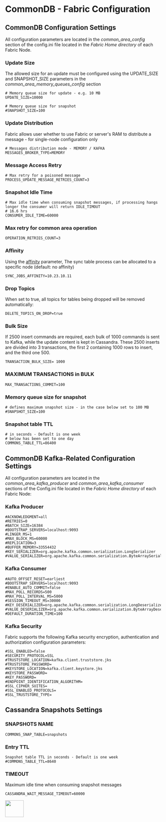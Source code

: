 # CommonDB - Fabric Configuration 

## CommonDB Configuration Settings

All configuration parameters are located in the *common_area_config* section of the config.ini file located in the *Fabric Home directory* of each Fabric Node.


### Update Size
The allowed size for an update must be configured using the UPDATE_SIZE and SNAPSHOT_SIZE parameters in the *common_area_memory_queues_config* section

```
# Memory queue size for update - e.g. 10 MB
UPDATE_SIZE=10000
```

```
# Memory queue size for snapshot
#SNAPSHOT_SIZE=100
```



### Update Distribution
Fabric allows user whether to use Fabric or server's RAM to distribute a message - for single-node configuration only

```
# Messages distribution mode - MEMORY / KAFKA
MESSAGES_BROKER_TYPE=MEMORY
```

### Message Access Retry

```
# Max retry for a poisoned message
PROCESS_UPDATE_MESSAGE_RETRIES_COUNT=3
```

### Snapshot Idle Time

```
# Max idle time when consuming snapshot messages, if processing hangs longer the consumer will return IDLE_TIMOUT
# 16.6 hrs
CONSUMER_IDLE_TIME=60000
```

### Max retry for common area operation
```OPERATION_RETRIES_COUNT=3```

### Affinity 

Using the [affinity](/articles/20_jobs_and_batch_services/10_jobs_and_batches_affinity.md) parameter, The sync table process can be allocated to a specific node (default: no affinity)

```
SYNC_JOBS_AFFINITY=10.23.10.11
```

### Drop Topics

When set to true, all topics for tables being dropped will be removed automatically:

```
DELETE_TOPICS_ON_DROP=true
```

### Bulk Size

If 2500 insert commands are required, each bulk of 1000 commands is sent to Kafka, while the update content is kept in Cassandra. 
These 2500 inserts are divided into 3 transactions, the first 2 containing 1000 rows to insert, and the third one 500.

```
TRANSACTION_BULK_SIZE= 1000
```


### MAXIMUM TRANSACTIONS in BULK

```
MAX_TRANSACTIONS_COMMIT=100
```


### Memory queue size for snapshot
```
# defines maximum snapshot size - in the case below set to 100 MB
#SNAPSHOT_SIZE=100
```

### Snapshot table TTL

```
# in seconds - Default is one week
# below has been set to one day
COMMONS_TABLE_TTL=86400 
```

## CommonDB Kafka-Related Configuration Settings

All configuration parameters are located in the *common_area_kafka_producer* and *common_area_kafka_consumer* sections of the Config.ini file located in the *Fabric Home directory* of each Fabric Node:

### Kafka Producer

```
#ACKNOWLEDGMENT=all
#RETRIES=0
#BATCH_SIZE=16384
#BOOTSTRAP_SERVERS=localhost:9093
#LINGER_MS=1
#MAX_BLOCK_MS=60000
#REPLICATION=3
#BUFFER_MEMORY=33554432
#KEY_SERIALIZER=org.apache.kafka.common.serialization.LongSerializer
#VALUE_SERIALIZER=org.apache.kafka.common.serialization.ByteArraySerializer
```

### Kafka Consumer

```
#AUTO_OFFSET_RESET=earliest
#BOOTSTRAP_SERVERS=localhost:9093
#ENABLE_AUTO_COMMIT=false
#MAX_POLL_RECORDS=500
#MAX_POLL_INTERVAL_MS=5000
#SESSION_TIMEOUT_MS=30000
#KEY_DESERIALIZER=org.apache.kafka.common.serialization.LongDeserializer
#VALUE_DESERIALIZER=org.apache.kafka.common.serialization.ByteArrayDeserializer
#DEFAULT_DURATION_TIME=100
```

### Kafka Security

Fabric supports the following Kafka security encryption, authentication and authorization configuration parameters: 

```
#SSL_ENABLED=false
#SECURITY_PROTOCOL=SSL
#TRUSTSTORE_LOCATION=kafka.client.truststore.jks
#TRUSTSTORE_PASSWORD=
#KEYSTORE_LOCATION=kafka.client.keystore.jks
#KEYSTORE_PASSWORD=
#KEY_PASSWORD=
#ENDPOINT_IDENTIFICATION_ALGORITHM=
#SSL_CIPHER_SUITES=
#SSL_ENABLED_PROTOCOLS=
#SSL_TRUSTSTORE_TYPE=
```




## Cassandra Snapshots Settings

### SNAPSHOTS NAME
```
COMMONS_SNAP_TABLE=snapshots
```

### Entry TTL 
```
Snapshot table TTL in seconds - Default is one week
#COMMONS_TABLE_TTL=8640
```

### TIMEOUT

Maximum idle time when consuming snapshot messages
```
CASSANDRA_WAIT_MESSAGE_TIMEOUT=60000
```


[<img align="left" width="60" height="54" src="/articles/images/Previous.png">](/articles/22_reference%28commonDB%29_tables/06_fabric_commonDB_misc.md)

